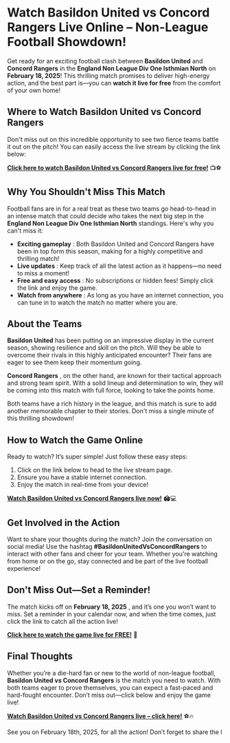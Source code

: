 # Watch Basildon United vs Concord Rangers Live Online – Non-League Football Showdown!

Get ready for an exciting football clash between **Basildon United** and **Concord Rangers** in the **England Non League Div One Isthmian North** on **February 18, 2025**! This thrilling match promises to deliver high-energy action, and the best part is—you can **watch it live for free** from the comfort of your own home!

## Where to Watch Basildon United vs Concord Rangers

Don't miss out on this incredible opportunity to see two fierce teams battle it out on the pitch! You can easily access the live stream by clicking the link below:

[**Click here to watch Basildon United vs Concord Rangers live for free!**](https://tinyurl.com/livestreamfreeo?st=Basildon+United+vs+Concord+Rangers&si=gh) 📺⚽

## Why You Shouldn't Miss This Match

Football fans are in for a real treat as these two teams go head-to-head in an intense match that could decide who takes the next big step in the **England Non League Div One Isthmian North** standings. Here's why you can't miss it:

- **Exciting gameplay** : Both Basildon United and Concord Rangers have been in top form this season, making for a highly competitive and thrilling match!
- **Live updates** : Keep track of all the latest action as it happens—no need to miss a moment!
- **Free and easy access** : No subscriptions or hidden fees! Simply click the link and enjoy the game.
- **Watch from anywhere** : As long as you have an internet connection, you can tune in to watch the match no matter where you are.

## About the Teams

**Basildon United** has been putting on an impressive display in the current season, showing resilience and skill on the pitch. Will they be able to overcome their rivals in this highly anticipated encounter? Their fans are eager to see them keep their momentum going.

**Concord Rangers** , on the other hand, are known for their tactical approach and strong team spirit. With a solid lineup and determination to win, they will be coming into this match with full force, looking to take the points home.

Both teams have a rich history in the league, and this match is sure to add another memorable chapter to their stories. Don't miss a single minute of this thrilling showdown!

## How to Watch the Game Online

Ready to watch? It’s super simple! Just follow these easy steps:

1. Click on the link below to head to the live stream page.
2. Ensure you have a stable internet connection.
3. Enjoy the match in real-time from your device!

[**Watch Basildon United vs Concord Rangers live now!**](https://tinyurl.com/livestreamfreeo?st=Basildon+United+vs+Concord+Rangers&si=gh) 🏟️💻

## Get Involved in the Action

Want to share your thoughts during the match? Join the conversation on social media! Use the hashtag **#BasildonUnitedVsConcordRangers** to interact with other fans and cheer for your team. Whether you're watching from home or on the go, stay connected and be part of the live football experience!

## Don't Miss Out—Set a Reminder!

The match kicks off on **February 18, 2025** , and it’s one you won’t want to miss. Set a reminder in your calendar now, and when the time comes, just click the link to catch all the action live!

[**Click here to watch the game live for FREE!**](https://tinyurl.com/livestreamfreeo?st=Basildon+United+vs+Concord+Rangers&si=gh) 🎉

## Final Thoughts

Whether you’re a die-hard fan or new to the world of non-league football, **Basildon United vs Concord Rangers** is the match you need to watch. With both teams eager to prove themselves, you can expect a fast-paced and hard-fought encounter. Don’t miss out—click below and enjoy the game live!

[**Watch Basildon United vs Concord Rangers live – click here!**](https://tinyurl.com/livestreamfreeo?st=Basildon+United+vs+Concord+Rangers&si=gh) ⚽🔥

See you on February 18th, 2025, for all the action! Don’t forget to share the l
